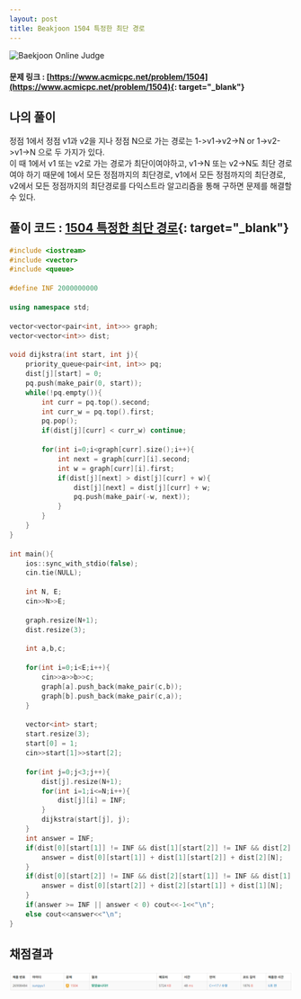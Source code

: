 ```yaml
---
layout: post
title: Beakjoon 1504 특정한 최단 경로
---
```


![Baekjoon Online Judge](https://onlinejudgeimages.s3-ap-northeast-1.amazonaws.com/images/boj-og-1200.png)

#### 문제 링크 : [https://www.acmicpc.net/problem/1504](https://www.acmicpc.net/problem/1504){: target="_blank"}


## 나의 풀이   
정점 1에서 정점 v1과 v2을 지나 정점 N으로 가는 경로는 1->v1->v2->N or 1->v2->v1->N 으로 두 가지가 있다.                     
이 때 1에서 v1 또는 v2로 가는 경로가 최단이여야하고, v1->N 또는 v2->N도 최단 경로여야 하기 때문에 1에서 모든 정점까지의 최단경로, v1에서 모든 정점까지의 최단경로, v2에서 모든 정점까지의 최단경로를 다익스트라 알고리즘을 통해 구하면 문제를 해결할 수 있다.                         

## 풀이 코드 : [1504 특정한 최단 경로](https://github.com/sun-pyo/algorithm/blob/main/Beakjoon/1504.cpp){: target="_blank"}

```c++
#include <iostream>
#include <vector>
#include <queue>

#define INF 2000000000

using namespace std;

vector<vector<pair<int, int>>> graph;
vector<vector<int>> dist;

void dijkstra(int start, int j){
    priority_queue<pair<int, int>> pq;
    dist[j][start] = 0;
    pq.push(make_pair(0, start));
    while(!pq.empty()){
        int curr = pq.top().second;
        int curr_w = pq.top().first;
        pq.pop();
        if(dist[j][curr] < curr_w) continue;

        for(int i=0;i<graph[curr].size();i++){
            int next = graph[curr][i].second;
            int w = graph[curr][i].first;
            if(dist[j][next] > dist[j][curr] + w){
                dist[j][next] = dist[j][curr] + w;
                pq.push(make_pair(-w, next));
            }
        }
    }
}

int main(){
    ios::sync_with_stdio(false);
    cin.tie(NULL);

    int N, E;
    cin>>N>>E;

    graph.resize(N+1);
    dist.resize(3);
    
    int a,b,c;

    for(int i=0;i<E;i++){
        cin>>a>>b>>c;
        graph[a].push_back(make_pair(c,b));
        graph[b].push_back(make_pair(c,a));
    }

    vector<int> start;
    start.resize(3);
    start[0] = 1;
    cin>>start[1]>>start[2];

    for(int j=0;j<3;j++){
        dist[j].resize(N+1);
        for(int i=1;i<=N;i++){
            dist[j][i] = INF;
        }
        dijkstra(start[j], j);
    }
    int answer = INF;
    if(dist[0][start[1]] != INF && dist[1][start[2]] != INF && dist[2][N] != INF && answer > dist[0][start[1]] + dist[1][start[2]] + dist[2][N]){
        answer = dist[0][start[1]] + dist[1][start[2]] + dist[2][N];
    }
    if(dist[0][start[2]] != INF && dist[2][start[1]] != INF && dist[1][N] != INF && answer > dist[0][start[2]] + dist[2][start[1]] + dist[1][N]){
        answer = dist[0][start[2]] + dist[2][start[1]] + dist[1][N];
    }
    if(answer >= INF || answer < 0) cout<<-1<<"\n";
    else cout<<answer<<"\n";
}
```


## 채점결과
![49993](\algorithm\img\beakjoon_1504.PNG)
